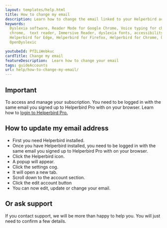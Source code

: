 ```yaml
---
layout: templates/help.html
title: How to change my email
description: Learn how to change the email linked to your Helperbird acount.
keywords:
  Dyslexia software, Reader Mode for Google Chrome, Voice typing for chrome, Text to speech for
  chrome,  text reader, Immersive Reader, dyslexia fonts, accessibility software, dyslexia software,
  Helperbird for Edge, Helperbird for Firefox, Helperbird for Chrome, Opendyslexic for Chrome,
  OpenDyslexic

youtubeId: PfILiWebkuc
cardTitle: Change my email
featureDescription:  Learn how to change your email
tags: guideAccounts
url: help/how-to-change-my-email/
---
```


## Important

To access and manage your subscription. You need to be logged in with the same email you signed up
to Helperbird Pro with on your browser.
Learn how to [login to Helperbird Pro.](https://helperbird.com/help/how-to-login-to-helperbird/)


## How to update my email address

- First you need Helperbird installed.
- Once you have Helperbird installed, you need to be logged in with the same email you signed up to
  Helperbird Pro with on your browser.
- Click the Helperbird icon.
- A popup will appear.
- Click the settings cog.
- It will open a new tab.
- Scroll down to the account section.
- Click the edit account button
- You can now edit, update or change your email.


## Or ask support
If you contact support, we will be more than happy to help you. You will just need to confirm a few details.